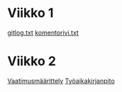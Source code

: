 # **Viikko** 1
[gitlog.txt](https://github.com/Robomarti/harjoitustyo/blob/master/laskarit/viikko1/gitlog.txt)
[komentorivi.txt](https://github.com/Robomarti/harjoitustyo/blob/master/laskarit/viikko1/komentorivi.txt)

# Viikko 2
[Vaatimusmäärittely](https://github.com/Robomarti/harjoitustyo/blob/master/laskarit/TheProject/dokumentaatio/vaatimusmaarittely.md)
[Työaikakirjanpito](https://github.com/Robomarti/harjoitustyo/blob/master/laskarit/TheProject/dokumentaatio/tyoaikakirjanpito.md)